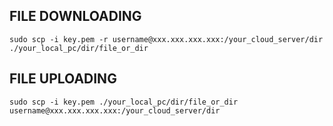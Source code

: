 ## FILE DOWNLOADING

	sudo scp -i key.pem -r username@xxx.xxx.xxx.xxx:/your_cloud_server/dir ./your_local_pc/dir/file_or_dir


## FILE UPLOADING

	sudo scp -i key.pem ./your_local_pc/dir/file_or_dir username@xxx.xxx.xxx.xxx:/your_cloud_server/dir 

